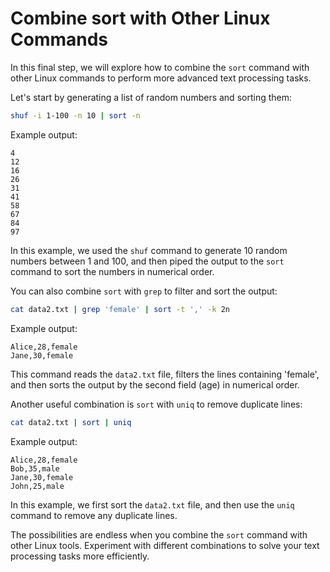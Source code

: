 # Combine sort with Other Linux Commands

In this final step, we will explore how to combine the `sort` command with other Linux commands to perform more advanced text processing tasks.

Let's start by generating a list of random numbers and sorting them:

```bash
shuf -i 1-100 -n 10 | sort -n
```

Example output:

```
4
12
16
26
31
41
58
67
84
97
```

In this example, we used the `shuf` command to generate 10 random numbers between 1 and 100, and then piped the output to the `sort` command to sort the numbers in numerical order.

You can also combine `sort` with `grep` to filter and sort the output:

```bash
cat data2.txt | grep 'female' | sort -t ',' -k 2n
```

Example output:

```
Alice,28,female
Jane,30,female
```

This command reads the `data2.txt` file, filters the lines containing 'female', and then sorts the output by the second field (age) in numerical order.

Another useful combination is `sort` with `uniq` to remove duplicate lines:

```bash
cat data2.txt | sort | uniq
```

Example output:

```
Alice,28,female
Bob,35,male
Jane,30,female
John,25,male
```

In this example, we first sort the `data2.txt` file, and then use the `uniq` command to remove any duplicate lines.

The possibilities are endless when you combine the `sort` command with other Linux tools. Experiment with different combinations to solve your text processing tasks more efficiently.
